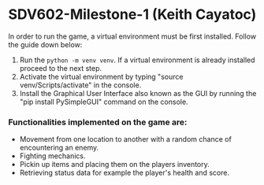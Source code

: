 # SDV602-Milestone-1 (Keith Cayatoc)

In order to run the game, a virtual environment must be first installed. Follow the guide down below:
1. Run the `python -m venv venv`.
If a virtual environment is already installed proceed to the next step.
2. Activate the virtual environment by typing "source venv/Scripts/activate" in the console.
3. Install the Graphical User Interface also known as the GUI by running the "pip install PySimpleGUI" command on the console.

### Functionalities implemented on the game are:
- Movement from one location to another with a random chance of encountering an enemy.
- Fighting mechanics.
- Pickin up items and placing them on the players inventory.
- Retrieving status data for example the player's health and score.
